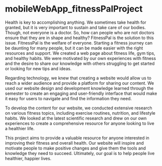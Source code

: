 # mobileWebApp_fitnessPalProject
Health is key to accomplishing anything. We sometimes take health for granted, but it is very important to sustain and take care of our bodies. Though, not everyone is a doctor. So, how can people who are not doctors ensure that they are in shape and healthy? FitnessPal is the solution to this issue. FitnessPal is the welfare of everyone. 
Starting a fitness journey can be daunting for many people, but it can be made easier with the right resources and support. We created a web page about fitness life, gym tips, and healthy habits. We were motivated by our own experiences with fitness and the desire to share our knowledge with others struggling to get started or looking for new tips and ideas. 

Regarding technology, we knew that creating a website would allow us to reach a wider audience and provide a platform for sharing our content. We used our website design and development knowledge learned through the semester to create an engaging and user-friendly interface that would make it easy for users to navigate and find the information they need. 

To develop the content for our website, we conducted extensive research on various fitness topics, including exercise routines, nutrition, and lifestyle habits. We looked at the latest scientific research and drew on our own experiences to create a comprehensive resource for anyone looking to live a healthier life. 

This project aims to provide a valuable resource for anyone interested in improving their fitness and overall health. Our website will inspire and motivate people to make positive changes and give them the tools and knowledge they need to succeed. Ultimately, our goal is to help people live healthier, happier lives. 
